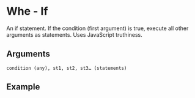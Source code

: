 # Whe - If

An if statement. If the condition (first argument) is true, execute all other arguments as statements. Uses JavaScript truthiness.

## Arguments

```condition (any), st1, st2, st3… (statements)```

## Example
<editor :code='`
If Example
by Milo Jacobs\n
was var one.
when par var one: pri "value is one"!
`' 
:code-wordier="`
If Example
by Milo Jacobs\n
'Was var one?'
When I compared var to one: I printed &quot value is one&quot!
`"
output-method='console'></editor>